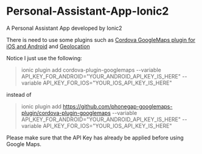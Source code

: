 # Personal-Assistant-App-Ionic2
A Personal Assistant App developed by Ionic2

There is need to use some plugins such as [Cordova GoogleMaps plugin for iOS and Android](https://github.com/mapsplugin/cordova-plugin-googlemaps)
and [Geolocation](https://github.com/apache/cordova-plugin-geolocation)

Notice I just use the following:
> ionic plugin add cordova-plugin-googlemaps --variable API_KEY_FOR_ANDROID="YOUR_ANDROID_API_KEY_IS_HERE" --variable API_KEY_FOR_IOS="YOUR_IOS_API_KEY_IS_HERE"

instead of
> ionic plugin add https://github.com/phonegap-googlemaps-plugin/cordova-plugin-googlemaps --variable API_KEY_FOR_ANDROID="YOUR_ANDROID_API_KEY_IS_HERE" --variable API_KEY_FOR_IOS="YOUR_IOS_API_KEY_IS_HERE"

Please make sure that the API Key has already be applied before using Google Maps.
